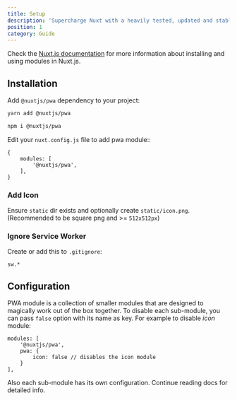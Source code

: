 ```yaml
---
title: Setup
description: 'Supercharge Nuxt with a heavily tested, updated and stable PWA solution'
position: 1
category: Guide
---
```


Check the [Nuxt.js documentation](https://nuxtjs.org/api/configuration-modules#the-modules-property) for more information about installing and using modules in Nuxt.js.

## Installation

Add `@nuxtjs/pwa` dependency to your project:

<code-group>
  <code-block label="Yarn" active>

  ```bash
  yarn add @nuxtjs/pwa
  ```

  </code-block>
  <code-block label="NPM">

  ```bash
  npm i @nuxtjs/pwa
  ```

  </code-block>
</code-group>

Edit your `nuxt.config.js` file to add pwa module::

```js{}[nuxt.config.js]
{
    modules: [
        '@nuxtjs/pwa',
    ],
}
```

### Add Icon

Ensure `static` dir exists and optionally create `static/icon.png`. (Recommended to be square png and >= `512x512px`)

### Ignore Service Worker

Create or add this to `.gitignore`:

```{}[.gitignore]
sw.*
```

## Configuration

PWA module is a collection of smaller modules that are designed to magically work out of the box together. To disable each sub-module, you can pass `false` option with its name as key. For example to disable _icon_ module:

```js{}[nuxt.config.js]
modules: [
    '@nuxtjs/pwa',
    pwa: {
        icon: false // disables the icon module
    }
],
```

Also each sub-module has its own configuration. Continue reading docs for detailed info.
